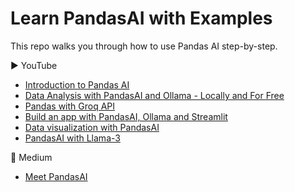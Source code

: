 # Learn PandasAI with Examples

This repo walks you through how to use Pandas AI step-by-step.

▶️ YouTube
- [Introduction to Pandas AI](https://youtu.be/aUds2W7A_FY)
- [Data Analysis with PandasAI and Ollama - Locally and For Free](https://youtu.be/bw_e6xgGSTY)
- [Pandas with Groq API](https://youtu.be/C6R9JLHZDH0)
- [Build an app with PandasAI, Ollama and Streamlit](https://youtu.be/-bt9grGmNvs)
- [Data visualization with PandasAI](https://youtu.be/j-FQnJvesH4)
- [PandasAI with Llama-3](https://youtu.be/_dDaNgBDoHY)

🚀 Medium
- [Meet PandasAI](https://levelup.gitconnected.com/pandasai-unlocking-the-power-of-data-with-generative-ai-3196cbccba34)
